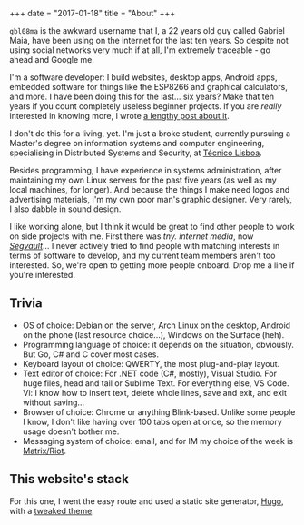 +++
date = "2017-01-18"
title = "About"
+++

`gbl08ma` is the awkward username that I, a 22 years old guy called Gabriel Maia, have been using on the internet for the last ten years. So despite not using social networks very much if at all, I'm extremely traceable - go ahead and Google me.

I'm a software developer: I build websites, desktop apps, Android apps, embedded software for things like the ESP8266 and graphical calculators, and more. I have been doing this for the last... six years? Make that ten years if you count completely useless beginner projects. If you are _really_ interested in knowing more, I wrote [a lengthy post about it](https://gbl08ma.com/my-programming-experience/).

I don't do this for a living, yet. I'm just a broke student, currently pursuing a Master's degree on information systems and computer engineering, specialising in Distributed Systems and Security, at [Técnico Lisboa](http://tecnico.ulisboa.pt).

Besides programming, I have experience in systems administration, after maintaining my own Linux servers for the past five years (as well as my local machines, for longer). And because the things I make need logos and advertising materials, I'm my own poor man's graphic designer. Very rarely, I also dabble in sound design.

I like working alone, but I think it would be great to find other people to work on side projects with me. First there was _tny. internet media_, now [_Segvault_](http://segvault.tny.im)... I never actively tried to find people with matching interests in terms of software to develop, and my current team members aren't too interested. So, we're open to getting more people onboard. Drop me a line if you're interested.

## Trivia

- OS of choice: Debian on the server, Arch Linux on the desktop, Android on the phone (last resource choice...), Windows on the Surface (heh).
- Programming language of choice: it depends on the situation, obviously. But Go, C# and C cover most cases.
- Keyboard layout of choice: QWERTY, the most plug-and-play layout.
- Text editor of choice: For .NET code (C#, mostly), Visual Studio. For huge files, head and tail or Sublime Text. For everything else, VS Code. Vi: I know how to insert text, delete whole lines, save and exit, and exit without saving...
- Browser of choice: Chrome or anything Blink-based. Unlike some people I know, I don't like having over 100 tabs open at once, so the memory usage doesn't bother me.
- Messaging system of choice: email, and for IM my choice of the week is [Matrix/Riot](https://riot.im/).

## This website's stack

For this one, I went the easy route and used a static site generator, [Hugo](https://gohugo.io/), with a [tweaked theme](https://github.com/gbl08ma/cocoa-eh-hugo-theme).

